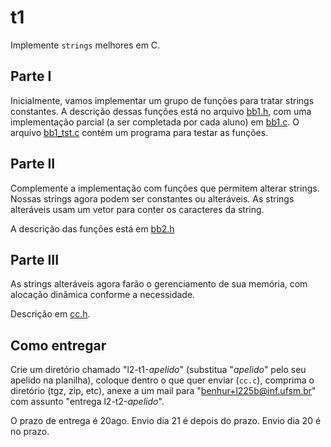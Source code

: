 # t1

Implemente `strings` melhores em C.

## Parte I

Inicialmente, vamos implementar um grupo de funções para tratar strings constantes.
A descrição dessas funções está no arquivo [bb1.h](Codigo/bb1.h), com uma implementação
parcial (a ser completada por cada aluno) em [bb1.c](Codigo/bb1.c).
O arquivo [bb1_tst.c](Codigo/bb1_tst.c) contém um programa para testar as funções.

## Parte II

Complemente a implementação com funções que permitem alterar strings.
Nossas strings agora podem ser constantes ou alteráveis.
As strings alteráveis usam um vetor para conter os caracteres da string.

A descrição das funções está em [bb2.h](Codigo/bb2.h)

## Parte III

As strings alteráveis agora farão o gerenciamento de sua memória, com alocação dinâmica conforme a necessidade.

Descrição em [cc.h](Codigo/cc.h).

## Como entregar

Crie um diretório chamado "l2-t1-*apelido*" (substitua "*apelido*" pelo seu apelido na planilha), coloque dentro o que quer enviar (`cc.c`), comprima o diretório (tgz, zip, etc), anexe a um mail para "benhur+l225b@inf.ufsm.br" com assunto "entrega l2-t2-*apelido*".

O prazo de entrega é 20ago. Envio dia 21 é depois do prazo. Envio dia 20 é no prazo.
